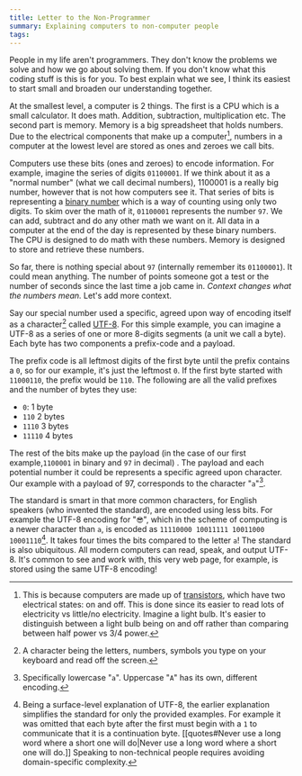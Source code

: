 ```yaml
---
title: Letter to the Non-Programmer
summary: Explaining computers to non-computer people
tags:
---
```


People in my life aren't programmers. They don't know the problems we solve and how we go about solving them. If you don't know what this coding stuff is this is for you. To best explain what we see, I think its easiest to start small and broaden our understanding together. 

<!-- ## What is a computer? -->

At the smallest level, a computer is 2 things. The first is a CPU which is a small calculator. It does math. Addition, subtraction, multiplication etc. The second part is memory. Memory is a big spreadsheet that holds numbers. Due to the electrical components that make up a computer[^1], numbers in a computer at the lowest level are stored as ones and zeroes we call bits.

Computers use these bits (ones and zeroes) to encode information. For example, imagine the series of digits `01100001`. If we think about it as a "normal number" (what we call decimal numbers), 1100001 is a really big number, however that is not how computers see it. That series of bits is representing a [binary number](https://en.wikipedia.org/wiki/Binary_number) which is a way of counting using only two digits. To skim over the math of it, `01100001` represents the number `97`. We can add, subtract and do any other math we want on it. All data in a computer at the end of the day is represented by these binary numbers. The CPU is designed to do math with these numbers. Memory is designed to store and retrieve these numbers.

So far, there is nothing special about `97` (internally remember its `01100001`). It could mean anything. The number of points someone got a test or the number of seconds since the last time a job came in. *Context changes what the numbers mean.* Let's add more context.

Say our special number used a specific, agreed upon way of encoding itself as a character[^2] called [UTF-8](https://en.wikipedia.org/wiki/UTF-8). For this simple example, you can imagine a UTF-8 as a series of one or more 8-digits segments (a unit we call a byte). Each byte has two components a prefix-code and a payload.

The prefix code is all leftmost digits of the first byte until the prefix contains a `0`, so for our example, it's just the leftmost `0`. If the first byte started with `11000110`, the prefix would be `110`. The following are all the valid prefixes and the number of bytes they use:
- `0`: 1 byte
- `110` 2 bytes
- `1110` 3 bytes
- `11110` 4 bytes

The rest of the bits make up the payload (in the case of our first example,`1100001` in binary  and `97` in decimal) .  The payload and each potential number it could be represents a specific agreed upon character. Our example with a payload of 97, corresponds to the character "`a`"[^3].

The standard is smart in that more common characters, for English speakers (who invented the standard), are encoded using less bits. For example the UTF-8 encoding for "`😎`", which in the scheme of computing is a newer character than `a`, is encoded as `11110000 10011111 10011000 10001110`[^4]. It takes four times the bits compared to the letter `a`! The standard is also ubiquitous. All modern computers can read, speak, and output UTF-8. It's common to see and work with, this very web page, for example, is stored using the same UTF-8 encoding!

<!--
TODO: Transition to the next part

## How do we tell computers what to do?

That's what a computer is. We tell it to follow instructions and when it does those instructions something *interesting* happens. At the smallest level, we tell the computer to do math. For a bank deposit we say add your paycheck to your balance. When you like a video we say to increment (add 1) to the video's number of likes. 

-->

[^1]: This is because computers are made up of [transistors](https://www.imec-int.com/en/semiconductor-education-and-workforce-development/microchips/history-microchips/transistors), which have two electrical states: on and off. This is done since its easier to read lots of electricity vs little/no electricity. Imagine a light bulb. It's easier to distinguish between a light bulb being on and off rather than comparing between half power vs 3/4 power.

[^2]: A character being the letters, numbers, symbols you type on your keyboard and read off the screen.

[^3]: Specifically lowercase "`a`". Uppercase "`A`" has its own, different encoding.

[^4]: Being a surface-level explanation of UTF-8, the earlier explanation simplifies the standard for only the provided examples. For example it was omitted that each byte after the first must begin with a `1` to communicate that it is a continuation byte. [[quotes#Never use a long word where a short one will do|Never use a long word where a short one will do.]] Speaking to non-technical people requires avoiding domain-specific complexity.